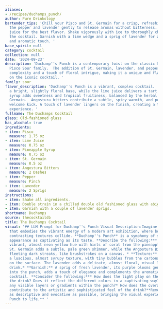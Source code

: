 ```yaml
---
aliases:
- /recipes/duchamps_punch/
author: Pure Drinkology
bartender_tips: 'Chill your Pisco and St. Germain for a crisp, refreshing punch. Muddle
  the pepper and lavender gently to release aromas without bitterness. Use fresh lime
  juice for the best flavor. Shake vigorously with ice to thoroughly chill and dilute
  the cocktail. Garnish with a lime wedge and a sprig of lavender for a beautiful
  and aromatic touch. '
base_spirit: null
category: cocktail
collection: null
date: '2024-09-23'
description: 'Duchamp''s Punch is a contemporary twist on the classic South American
  Pisco Sour family.  The addition of St. Germain, lavender, and pepper adds modern
  complexity and a touch of floral intrigue, making it a unique and flavorful take
  on the iconic cocktail. '
family: sour
flavor_description: 'Duchamp''s Punch is a vibrant, complex cocktail.  The Pisco provides
  a bright, slightly floral base, while the lime juice delivers a tart acidity.  Pineapple
  syrup adds sweetness and tropical fruitiness, balanced by the herbal notes of St.
  Germain.  Angostura bitters contribute a subtle, spicy warmth, and pepper adds a
  welcome kick. A touch of lavender lingers on the finish, creating a truly unique
  experience. '
fullname: The Duchamps Cocktail
glass: Old-fashioned glass
has_alcohol: true
ingredients:
- item: Pisco
  measure: 1.75 oz
- item: Lime Juice
  measure: 0.75 oz
- item: Pineapple Syrup
  measure: 0.75 oz
- item: St. Germain
  measure: 0.5 oz
- item: Angostura Bitters
  measure: 2 Dashes
- item: Pepper
  measure: Pinch
- item: Lavender
  measure: 2 Sprigs
instructions:
- item: Shake all ingredients.
- item: Double strain in a chilled double old fashioned glass with abig ice cube.
- item: Garnish with a couple of lavender sprigs.
shortname: Duchamps
source: thecocktaildb
title: The Duchamps Cocktail
visual: '## LLM Prompt for Duchamp''s Punch Visual Description:Imagine a cocktail
  that embodies the vibrant energy of a modern art exhibition, where bold colors and
  contrasting textures collide. **Duchamp''s Punch** is a symphony of senses, its
  appearance as captivating as its taste. **Describe the following:*** **Color:**  A
  vibrant, almost neon yellow hue with hints of coral from the pineapple syrup. The
  St. Germain adds a subtle, pale green shimmer, while the Angostura Bitters create
  fleeting dark streaks, like brushstrokes on a canvas. * **Texture:** The punch has
  a luscious, almost syrupy texture, with tiny bubbles from the carbonation dancing
  on the surface. The lavender adds a delicate, almost floral, visual layer to the
  drink.* **Garnish:** A sprig of fresh lavender, its purple blooms gently dipping
  into the punch, adds a touch of elegance and complements the aromatic notes of the
  cocktail. **Consider the following:*** How does the light play on the surface of
  the drink? Does it reflect the different colors in a captivating way?* Are there
  any visible layers or gradients within the punch?* How does the overall presentation
  contribute to the artistic and sophisticated feel of the drink?**Remember to be
  as descriptive and evocative as possible, bringing the visual experience of Duchamp''s
  Punch to life.** '
---
```



